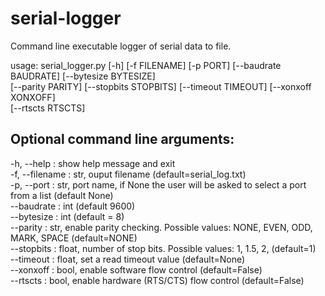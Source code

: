 # serial-logger
Command line executable logger of serial data to file.

usage: serial_logger.py [-h] [-f FILENAME] [-p PORT] [--baudrate BAUDRATE] [--bytesize BYTESIZE]<br />
       [--parity PARITY] [--stopbits STOPBITS] [--timeout TIMEOUT] [--xonxoff XONXOFF]<br />
       [--rtscts RTSCTS]
       
## Optional command line arguments:
  -h, --help :       show help message and exit<br />
  -f, --filename :   str, ouput filename (default=serial_log.txt)<br />
  -p, --port :       str, port name, if None the user will be asked to select a port from a list (default None)<br />
  --baudrate :       int (default 9600)<br />
  --bytesize :       int (default = 8)<br />
  --parity :         str, enable parity checking. Possible values: NONE, EVEN, ODD, MARK, SPACE (default=NONE)<br />
  --stopbits :       float, number of stop bits. Possible values: 1, 1.5, 2, (default=1)<br />
  --timeout :        float, set a read timeout value (default=None)<br />
  --xonxoff :        bool, enable software flow control (default=False)<br />
  --rtscts :         bool, enable hardware (RTS/CTS) flow control (default=False)<br />
